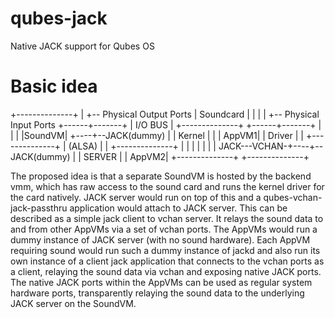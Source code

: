 qubes-jack
==========

Native JACK support for Qubes OS


Basic idea
==========


+--------------+
|              +-- Physical Output Ports
|  Soundcard   |
|              |
|              +-- Physical Input Ports
+------+-------+
       |
      I/O
      BUS
       |                +--------------+
+------+-------+        |              |
|      |SoundVM|   +----+--JACK(dummy) |
|    Kernel    |   |    |        AppVM1|
|    Driver    |   |    +--------------+
|    (ALSA)    |   |    +--------------+
|      |       |   |    |              |
|     JACK---VCHAN-+----+--JACK(dummy) |
|    SERVER    |        |        AppVM2|
+--------------+        +--------------+
        
The proposed idea is that a separate SoundVM is hosted by the backend vmm,
which has raw access to the sound card and runs the kernel driver for the card natively.
JACK server would run on top of this and a qubes-vchan-jack-passthru application would
attach to JACK server. This can be described as a simple jack client to vchan server.
It relays the sound data to and from other AppVMs via a set of vchan ports.
The AppVMs would run a dummy instance of JACK server (with no sound hardware).
Each AppVM requiring sound would run such a dummy instance of jackd and 
also run its own instance of a client jack application that connects
to the vchan ports as a client, relaying the sound data via vchan and exposing native JACK ports.
The native JACK ports within the AppVMs can be used as regular system hardware ports,
transparently relaying the sound data to the underlying JACK server on the SoundVM.
